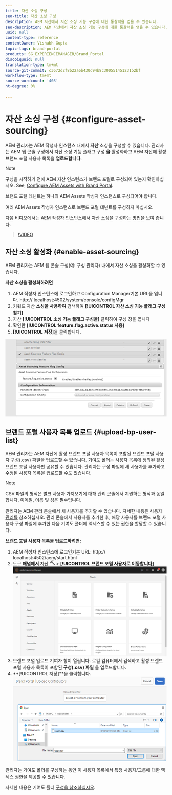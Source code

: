 ```yaml
---
title: 자산 소싱 구성
seo-title: 자산 소싱 구성
description: AEM 자산에서 자산 소싱 기능 구성에 대한 통찰력을 얻을 수 있습니다.
seo-description: AEM 자산에서 자산 소싱 기능 구성에 대한 통찰력을 얻을 수 있습니다.
uuid: null
content-type: reference
contentOwner: Vishabh Gupta
topic-tags: brand-portal
products: SG_EXPERIENCEMANAGER/Brand_Portal
discoiquuid: null
translation-type: tm+mt
source-git-commit: c3672d2f8b22a6b430d94b8c300551451231b2bf
workflow-type: tm+mt
source-wordcount: '408'
ht-degree: 0%

---
```



# 자산 소싱 구성 {#configure-asset-sourcing}

AEM 관리자는 AEM 작성자 인스턴스 내에서 **자산** 소싱을 구성할 수 있습니다. 관리자는 AEM 웹 콘솔 구성에서 자산 소싱 기능 플래그 구성 **을** 활성화하고 AEM 자산에 활성 브랜드 포털 사용자 목록을 **업로드합니다**.

>[!NOTE]
>
>구성을 시작하기 전에 AEM 자산 인스턴스가 브랜드 포털로 구성되어 있는지 확인하십시오. See, [Configure AEM Assets with Brand Portal](../using/configure-aem-assets-with-brand-portal.md).
>
>브랜드 포털 테넌트는 하나의 AEM Assets 작성자 인스턴스로 구성되어야 합니다.
>
>여러 AEM Assets 작성자 인스턴스로 브랜드 포털 테넌트를 구성하지 마십시오.



다음 비디오에서는 AEM 작성자 인스턴스에서 자산 소싱을 구성하는 방법을 보여 줍니다.

>[!VIDEO](https://video.tv.adobe.com/v/29771)

## 자산 소싱 활성화 {#enable-asset-sourcing}

AEM 관리자는 AEM 웹 콘솔 구성(예: 구성 관리자) 내에서 자산 소싱을 활성화할 수 있습니다.

**자산 소싱을 활성화하려면**
1. AEM 작성자 인스턴스에 로그인하고 Configuration Manager기본 URL을 엽니다. http:// localhost:4502/system/console/configMgr
1. 키워드 자산 **소싱을 사용하여** 검색하여 **[!UICONTROL 자산 소싱 기능 플래그 구성찾기]**
1. 자산 **[!UICONTROL 소싱 기능 플래그 구성을]** 클릭하여 구성 창을 엽니다
1. 확인란 **[!UICONTROL feature.flag.active.status 사용]**
1. **[!UICONTROL 저장]**&#x200B;을 클릭합니다.

![](assets/enable-asset-sourcing.png)

## 브랜드 포털 사용자 목록 업로드 {#upload-bp-user-list}

AEM 관리자는 AEM 자산에 활성 브랜드 포털 사용자 목록이 포함된 브랜드 포털 사용자 구성(.csv) 파일을 업로드할 수 있습니다. 기여도 폴더는 사용자 목록에 정의된 활성 브랜드 포털 사용자만 공유할 수 있습니다. 관리자는 구성 파일에 새 사용자를 추가하고 수정된 사용자 목록을 업로드할 수도 있습니다.

>[!NOTE]
>
>CSV 파일의 형식은 벌크 사용자 가져오기에 대해 관리 콘솔에서 지원하는 형식과 동일합니다. 이메일, 이름 및 성은 필수입니다.

관리자는 AEM 관리 콘솔에서 새 사용자를 추가할 수 있습니다. 자세한 내용은 사용자 [관리를](brand-portal-adding-users.md) 참조하십시오. 관리 콘솔에서 사용자를 추가한 후, 해당 사용자를 브랜드 포털 사용자 구성 파일에 추가한 다음 기여도 폴더에 액세스할 수 있는 권한을 할당할 수 있습니다.

**브랜드 포털 사용자 목록을 업로드하려면:**
1. AEM 작성자 인스턴스에 로그인기본 URL: http:// localhost:4502/aem/start.html
1. 도구 **패널에서** 자산 ![](assets/tools.png) > **[!UICONTROL 브랜드 포털 사용자로 이동합니다]**
   ![](assets/upload-user-list1.png)
1. 브랜드 포털 업로드 기여자 창이 열립니다.
로컬 컴퓨터에서 검색하고 활성 브랜드 포털 사용자 목록이 포함된 **구성(.csv) 파일** 을 업로드합니다.
1. **[!UICONTROL 저장]**을 클릭합니다.
   ![](assets/upload-user-list2.png)


관리자는 기여도 폴더를 구성하는 동안 이 사용자 목록에서 특정 사용자/그룹에 대한 액세스 권한을 제공할 수 있습니다.

자세한 내용은 기여도 폴더 [구성을 참조하십시오](brand-portal-contribution-folder.md).
